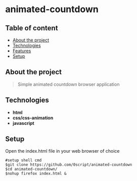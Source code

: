 # animated-countdown  
## Table of content  
* [About the project](#about-the-project)  
* [Technologies](#technologies)  
* [Features](#features)  
* [Setup](#setup)  
## About the project  
>Simple animated countdown browser application  
## Technologies  
* **html**  
* **css/css-animation**  
* **javascript**  

## Setup
Open the index.html file in your web browser of choice
```shell  
#setup shell cmd  
$git clone https://github.com/0script/animated-countdown
$cd animated-countdown/
$nohup firefox index.html &
```
